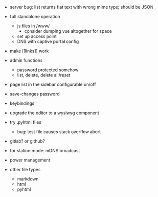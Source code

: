 

- server bug: list returns flat text with wrong mime type; should be JSON

- full standalone operation
    - js files in /www/
        - consider dumping vue altogether for space
    - set up access point
    - DNS with captive portal config

- make [[links]] work

- admin functions
    - password protected somehow
    - list, delete, delete all/reset

- page list in the sidebar
    configurable on/off

- save-changes password
- keybindings
- upgrade the editor to a wysiwyg component

- try .pyhtml files
    - bug: test file causes stack overflow abort

- gitlab? or github?

- for station mode: mDNS broadcast

- power management

- other file types
    - markdown
    - html
    - pyhtml
